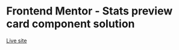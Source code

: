 # Frontend Mentor - Stats preview card component solution
[Live site](https://meek-alfajores-3c52d2.netlify.app)
